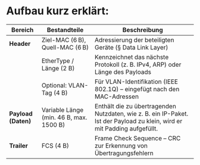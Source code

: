 # Aufbau kurz erklärt:

| Bereich             | Bestandteile                            | Beschreibung                                                                                                                                              |
| ------------------- | --------------------------------------- | --------------------------------------------------------------------------------------------------------------------------------------------------------- |
| **Header**          | Ziel-MAC (6 B), Quell-MAC (6 B)         | Adressierung der beteiligten Geräte (§ Data Link Layer)                                                                                                   |
|                     | EtherType / Länge (2 B)                 | Kennzeichnet das nächste Protokoll (z. B. IPv4, ARP) oder Länge des Payloads                                                                              |
|                     | Optional: VLAN-Tag (4 B)                | Für VLAN-Identifikation (IEEE 802.1Q) – eingefügt nach den MAC-Adressen                                                                                   |
| **Payload (Daten)** | Variable Länge (min. 46 B, max. 1500 B) | Enthält die zu übertragenden Nutzdaten, wie z. B. ein IP-Paket. Ist der Payload zu klein, wird er mit Padding aufgefüllt.                                 |
| **Trailer**         | FCS (4 B)                               | Frame Check Sequence – CRC zur Erkennung von Übertragungsfehlern                                                                                          |


